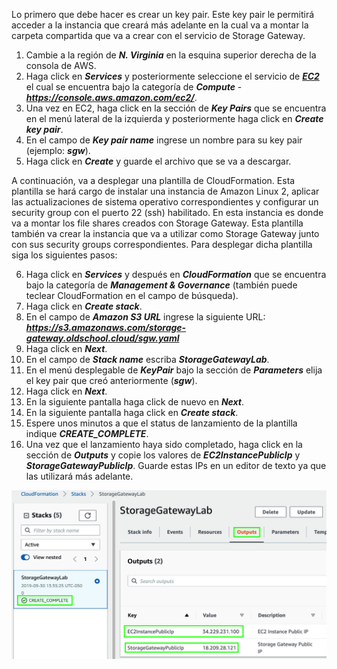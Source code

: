 Lo primero que debe hacer es crear un key pair. Este key pair le permitirá acceder a la instancia que creará más adelante en la cual va a montar la carpeta compartida que va a crear con el servicio de Storage Gateway.

1. Cambie a la región de **_N. Virginia_** en la esquina superior derecha de la consola de AWS.
2. Haga click en **_Services_** y posteriormente seleccione el servicio de [**_EC2_**](https://console.aws.amazon.com/ec2/) el cual se encuentra bajo la categoría de **_Compute_** - **_https://console.aws.amazon.com/ec2/_**.
3. Una vez en EC2, haga click en la sección de **_Key Pairs_** que se encuentra en el menú lateral de la izquierda y posteriormente haga click en **_Create key pair_**.
4. En el campo de **_Key pair name_** ingrese un nombre para su key pair (ejemplo: **_sgw_**).
5. Haga click en **_Create_** y guarde el archivo que se va a descargar.

A continuación, va a desplegar una plantilla de CloudFormation. Esta plantilla se hará cargo de instalar una instancia de Amazon Linux 2, aplicar las actualizaciones de sistema operativo correspondientes y configurar un security group con el puerto 22 (ssh) habilitado. En esta instancia es donde va a montar los file shares creados con Storage Gateway. Esta plantilla también va crear la instancia que va a utilizar como Storage Gateway junto con sus security groups correspondientes. Para desplegar dicha plantilla siga los siguientes pasos:

6. Haga click en **_Services_** y después en **_CloudFormation_** que se encuentra bajo la categoría de **_Management & Governance_** (también puede teclear CloudFormation en el campo de búsqueda).
7. Haga click en **_Create stack_**.
8. En el campo de **_Amazon S3 URL_** ingrese la siguiente URL: **_https://s3.amazonaws.com/storage-gateway.oldschool.cloud/sgw.yaml_**
9. Haga click en **_Next_**.
10. En el campo de **_Stack name_** escriba **_StorageGatewayLab_**.
11. En el menú desplegable de **_KeyPair_** bajo la sección de **_Parameters_** elija el key pair que creó anteriormente (**_sgw_**).
12. Haga click en **_Next_**.
13. En la siguiente pantalla haga click de nuevo en **_Next_**.
14. En la siguiente pantalla haga click en **_Create stack_**.
15. Espere unos minutos a que el status de lanzamiento de la plantilla indique **_CREATE_COMPLETE_**.
16. Una vez que el lanzamiento haya sido completado, haga click en la sección de **_Outputs_** y copie los valores de **_EC2InstancePublicIp_** y **_StorageGatewayPublicIp_**. Guarde estas IPs en un editor de texto ya que las utilizará más adelante.

![Outputs](images/outputs.png)

